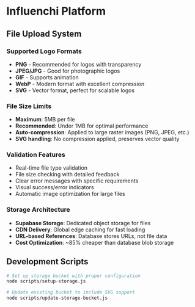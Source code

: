 # Influenchi Platform

## File Upload System

### Supported Logo Formats
- **PNG** - Recommended for logos with transparency
- **JPEG/JPG** - Good for photographic logos  
- **GIF** - Supports animation
- **WebP** - Modern format with excellent compression
- **SVG** - Vector format, perfect for scalable logos

### File Size Limits
- **Maximum**: 5MB per file
- **Recommended**: Under 1MB for optimal performance
- **Auto-compression**: Applied to large raster images (PNG, JPEG, etc.)
- **SVG handling**: No compression applied, preserves vector quality

### Validation Features
- Real-time file type validation
- File size checking with detailed feedback
- Clear error messages with specific requirements
- Visual success/error indicators
- Automatic image optimization for large files

### Storage Architecture
- **Supabase Storage**: Dedicated object storage for files
- **CDN Delivery**: Global edge caching for fast loading
- **URL-based References**: Database stores URLs, not file data
- **Cost Optimization**: ~85% cheaper than database blob storage

## Development Scripts

```bash
# Set up storage bucket with proper configuration
node scripts/setup-storage.js

# Update existing bucket to include SVG support  
node scripts/update-storage-bucket.js
```
